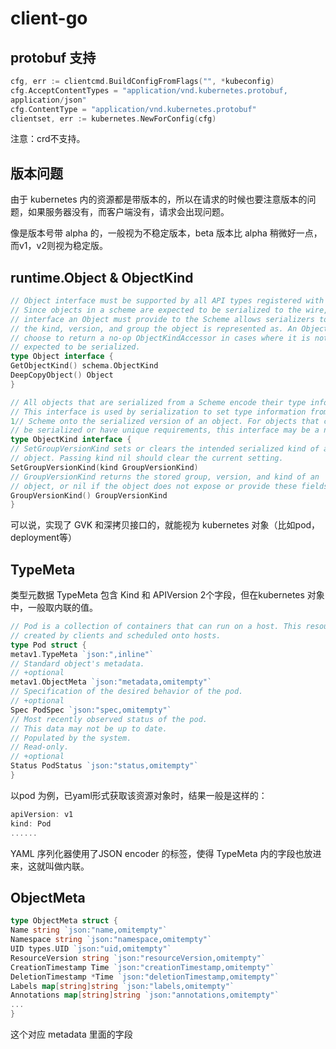 
# client-go

## protobuf 支持

```go
cfg, err := clientcmd.BuildConfigFromFlags("", *kubeconfig)
cfg.AcceptContentTypes = "application/vnd.kubernetes.protobuf,
application/json"
cfg.ContentType = "application/vnd.kubernetes.protobuf"
clientset, err := kubernetes.NewForConfig(cfg)
```

注意：crd不支持。

## 版本问题

由于 kubernetes 内的资源都是带版本的，所以在请求的时候也要注意版本的问题，如果服务器没有，而客户端没有，请求会出现问题。

像是版本号带 alpha 的，一般视为不稳定版本，beta 版本比 alpha 稍微好一点，而v1，v2则视为稳定版。

## runtime.Object & ObjectKind

```go
// Object interface must be supported by all API types registered with Scheme.
// Since objects in a scheme are expected to be serialized to the wire, the
// interface an Object must provide to the Scheme allows serializers to set
// the kind, version, and group the object is represented as. An Object may
// choose to return a no-op ObjectKindAccessor in cases where it is not
// expected to be serialized.
type Object interface {
GetObjectKind() schema.ObjectKind
DeepCopyObject() Object
}

// All objects that are serialized from a Scheme encode their type information.
// This interface is used by serialization to set type information from the
1// Scheme onto the serialized version of an object. For objects that cannot
// be serialized or have unique requirements, this interface may be a no-op.
type ObjectKind interface {
// SetGroupVersionKind sets or clears the intended serialized kind of an
// object. Passing kind nil should clear the current setting.
SetGroupVersionKind(kind GroupVersionKind)
// GroupVersionKind returns the stored group, version, and kind of an
// object, or nil if the object does not expose or provide these fields.
GroupVersionKind() GroupVersionKind
}
```

可以说，实现了 GVK 和深拷贝接口的，就能视为 kubernetes 对象（比如pod，deployment等）

## TypeMeta

类型元数据 TypeMeta 包含 Kind 和 APIVersion 2个字段，但在kubernetes 对象中，一般取内联的值。

```go
// Pod is a collection of containers that can run on a host. This resource is
// created by clients and scheduled onto hosts.
type Pod struct {
metav1.TypeMeta `json:",inline"`
// Standard object's metadata.
// +optional
metav1.ObjectMeta `json:"metadata,omitempty"`
// Specification of the desired behavior of the pod.
// +optional
Spec PodSpec `json:"spec,omitempty"`
// Most recently observed status of the pod.
// This data may not be up to date.
// Populated by the system.
// Read-only.
// +optional
Status PodStatus `json:"status,omitempty"`
}
```

以pod 为例，已yaml形式获取该资源对象时，结果一般是这样的：

```go
apiVersion: v1
kind: Pod
......
```
YAML 序列化器使用了JSON encoder 的标签，使得 TypeMeta 内的字段也放进来，这就叫做内联。

## ObjectMeta

```go
type ObjectMeta struct {
Name string `json:"name,omitempty"`
Namespace string `json:"namespace,omitempty"`
UID types.UID `json:"uid,omitempty"`
ResourceVersion string `json:"resourceVersion,omitempty"`
CreationTimestamp Time `json:"creationTimestamp,omitempty"`
DeletionTimestamp *Time `json:"deletionTimestamp,omitempty"`
Labels map[string]string `json:"labels,omitempty"`
Annotations map[string]string `json:"annotations,omitempty"`
...
}
```

这个对应 metadata 里面的字段
